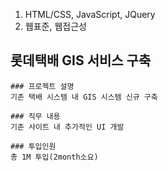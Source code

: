 1. HTML/CSS, JavaScript, JQuery
2. 웹표준, 웹접근성

## 롯데택배 GIS 서비스 구축
```
### 프로젝트 설명
기존 택배 시스템 내 GIS 시스템 신규 구축

### 직무 내용
기존 사이트 내 추가적인 UI 개발 

### 투입인원 
총 1M 투입(2month소요)
```
